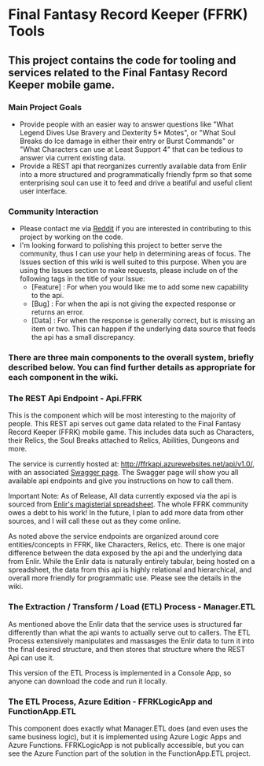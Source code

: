 # Final Fantasy Record Keeper (FFRK) Tools #

## This project contains the code for tooling and services related to the Final Fantasy Record Keeper mobile game. ##

### Main Project Goals ###

- Provide people with an easier way to answer questions like "What Legend Dives Use Bravery and Dexterity 5* Motes", or "What Soul Breaks do Ice damage in either their entry or Burst Commands" or "What Characters can use at Least Support 4" that can be tedious to answer via current existing data.
- Provide a REST api that reorganizes currently available data from Enlir into a more structured and programmatically friendly fprm so that some enterprising soul can use it to feed and drive a beatiful and useful client user interface.

### Community Interaction ###

- Please contact me via [Reddit](/u/lynchpt) if you are interested in contributing to this project by working on the code.
- I'm looking forward to polishing this project to better serve the community, thus I can use your help in determining areas of focus. The Issues section of this wiki is well suited to this purpose. When you are using the Issues section to make requests, please include on of the following tags in the title of your Issue:
  - [Feature] : For when you would like me to add some new capability to the api.
  - [Bug] : For when the api is not giving the expected response or returns an error.
  - [Data] : For when the response is generally correct, but is missing an item or two. This can happen if the underlying data source that feeds the api has a small discrepancy.

### There are three main components to the overall system, briefly described below. You can find further details as appropriate for each component in the wiki. ###

### The REST Api Endpoint - Api.FFRK ###

This is the component which will be most interesting to the majority of people. This REST api serves out game data related to the Final Fantasy Record Keeper (FFRK) mobile game. This includes data such as Characters, their Relics, the Soul Breaks attached to Relics, Abilities, Dungeons and more. 

The service is currently hosted at: http://ffrkapi.azurewebsites.net/api/v1.0/, with an associated [Swagger page](http://ffrkapi.azurewebsites.net/swagger/ui/). The Swagger page will show you all available api endpoints and give you instructions on how to call them.

Important Note: As of Release, All data currently exposed via the api is sourced from [Enlir's magisterial spreadsheet](https://docs.google.com/spreadsheets/d/16K1Zryyxrh7vdKVF1f7eRrUAOC5wuzvC3q2gFLch6LQ). The whole FFRK community owes a debt to his work! In the future, I plan to add more data from other sources, and I will call these out as they come online.

As noted above the service endpoints are organized around core entities/concepts in FFRK, like Characters, Relics, etc. There is one major difference between the data exposed by the api and the underlying data from Enlir. While the Enlir data is naturally entirely tabular, being hosted on a spreadsheet, the data from this api is highly relational and hierarchical, and overall more friendly for programmatic use. Please see the details in the wiki.

### The Extraction / Transform / Load (ETL) Process - Manager.ETL ###

As mentioned above the Enlir data that the service uses is structured far differently than what the api wants to actually serve out to callers. The ETL Process extensively manipulates and massasges the Enlir data to turn it into the final desired structure, and then stores that structure where the REST Api can use it.

This version of the ETL Process is implemented in a Console App, so anyone can download the code and run it locally.

### The ETL Process, Azure Edition - FFRKLogicApp and FunctionApp.ETL ###

This component does exactly what Manager.ETL does (and even uses the same business logic), but it is implemented using Azure Logic Apps and Azure Functions. FFRKLogicApp is not publically accessible, but you can see the Azure Function part of the solution in the FunctionApp.ETL project.






